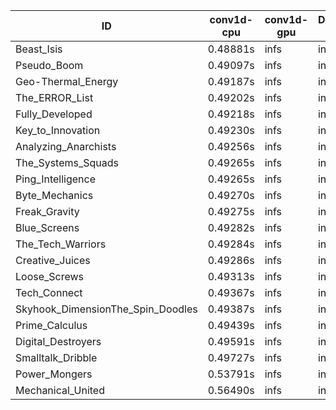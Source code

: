 |ID|conv1d-cpu|conv1d-gpu|DWSPConv2D-gpu|gemm-gpu|avg|
|-|-|-|-|-|-|
|Beast_Isis|0.48881s|infs|infs|4.64326s|infs|
|Pseudo_Boom|0.49097s|infs|infs|4.69229s|infs|
|Geo-Thermal_Energy|0.49187s|infs|infs|4.65349s|infs|
|The_ERROR_List|0.49202s|infs|infs|4.70077s|infs|
|Fully_Developed|0.49218s|infs|infs|4.57930s|infs|
|Key_to_Innovation|0.49230s|infs|infs|4.67113s|infs|
|Analyzing_Anarchists|0.49256s|infs|infs|4.59237s|infs|
|The_Systems_Squads|0.49265s|infs|infs|4.67033s|infs|
|Ping_Intelligence|0.49265s|infs|infs|4.64808s|infs|
|Byte_Mechanics|0.49270s|infs|infs|4.66049s|infs|
|Freak_Gravity|0.49275s|infs|infs|4.57660s|infs|
|Blue_Screens|0.49282s|infs|infs|4.67595s|infs|
|The_Tech_Warriors|0.49284s|infs|infs|4.65274s|infs|
|Creative_Juices|0.49286s|infs|infs|4.66258s|infs|
|Loose_Screws|0.49313s|infs|infs|4.65721s|infs|
|Tech_Connect|0.49367s|infs|infs|4.58523s|infs|
|Skyhook_DimensionThe_Spin_Doodles|0.49387s|infs|infs|4.58788s|infs|
|Prime_Calculus|0.49439s|infs|infs|4.60920s|infs|
|Digital_Destroyers|0.49591s|infs|infs|4.62851s|infs|
|Smalltalk_Dribble|0.49727s|infs|infs|4.60270s|infs|
|Power_Mongers|0.53791s|infs|infs|4.67270s|infs|
|Mechanical_United|0.56490s|infs|infs|4.67413s|infs|
